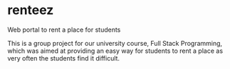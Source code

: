# renteez
Web portal to rent a place for students

This is a group project for our university course, Full Stack Programming, which was aimed at providing an easy way for students to rent a place as very often the students find it difficult.
